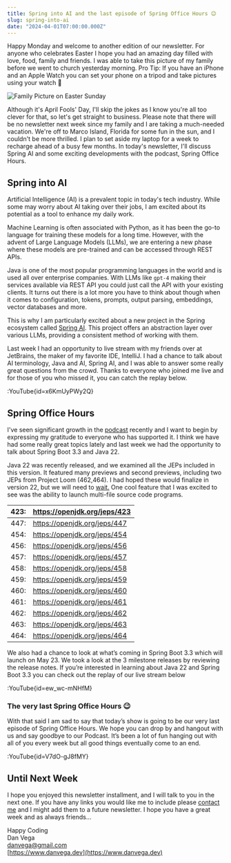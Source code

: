 ```yaml
---
title: Spring into AI and the last episode of Spring Office Hours 😉
slug: spring-into-ai
date: "2024-04-01T07:00:00.000Z"
---
```


Happy Monday and welcome to another edition of our newsletter. For anyone who celebrates Easter I hope you had an amazing day filled with love, food, family and friends. I was able to take this picture of my family before we went to church yesterday morning. Pro Tip: If you have an iPhone and an Apple Watch you can set your phone on a tripod and take pictures using your watch 🤯

![Family Picture on Easter Sunday](/images/newsletter/2024/04/01/easter-family.jpeg)

Although it's April Fools' Day, I'll skip the jokes as I know you're all too clever for that, so let's get straight to business. Please note that there will be no newsletter next week since my family and I are taking a much-needed vacation. We're off to Marco Island, Florida for some fun in the sun, and I couldn't be more thrilled. I plan to set aside my laptop for a week to recharge ahead of a busy few months. In today's newsletter, I'll discuss Spring AI and some exciting developments with the podcast, Spring Office Hours.

## Spring into AI

Artificial Intelligence (AI) is a prevalent topic in today's tech industry. While some may worry about AI taking over their jobs, I am excited about its potential as a tool to enhance my daily work.

Machine Learning is often associated with Python, as it has been the go-to language for training these models for a long time. However, with the advent of Large Language Models (LLMs), we are entering a new phase where these models are pre-trained and can be accessed through REST APIs.

Java is one of the most popular programming languages in the world and is used all over enterprise companies. With LLMs like `gpt-4` making their services available via REST API you could just call the API with your existing clients. It turns out there is a lot more you have to think about though when it comes to configuration, tokens, prompts, output parsing, embeddings, vector databases and more. 

This is why I am particularly excited about a new project in the Spring ecosystem called [Spring AI](https://spring.io/projects/spring-ai). This project offers an abstraction layer over various LLMs, providing a consistent method of working with them.

Last week I had an opportunity to live stream with my friends over at JetBrains, the maker of my favorite IDE, IntelliJ. I had a chance to talk about AI terminology, Java and AI, Spring AI, and I was able to answer some really great questions from the crowd. Thanks to everyone who joined me live and for those of you who missed it, you can catch the replay below. 

:YouTube{id=x6KmUyPWy2Q}

## Spring Office Hours

I've seen significant growth in the [podcast](https://www.springofficehours.io) recently and I want to begin by expressing my gratitude to everyone who has supported it. I think we have had some really great topics lately and last week we had the opportunity to talk about Spring Boot 3.3 and Java 22. 

Java 22 was recently released, and we examined all the JEPs included in this version. It featured many previews and second previews, including two JEPs from Project Loom (462,464). I had hoped these would finalize in version 22, but we will need to [wait.](http://wait.One) One cool feature that I was excited to see was the ability to launch multi-file source code programs. 

| 423: | https://openjdk.org/jeps/423 |
| --- | --- |
| 447: | https://openjdk.org/jeps/447 |
| 454: | https://openjdk.org/jeps/454 |
| 456: | https://openjdk.org/jeps/456 |
| 457: | https://openjdk.org/jeps/457 |
| 458: | https://openjdk.org/jeps/458 |
| 459: | https://openjdk.org/jeps/459 |
| 460: | https://openjdk.org/jeps/460 |
| 461: | https://openjdk.org/jeps/461 |
| 462: | https://openjdk.org/jeps/462 |
| 463: | https://openjdk.org/jeps/463 |
| 464: | https://openjdk.org/jeps/464 |

We also had a chance to look at what’s coming in Spring Boot 3.3 which will launch on May 23. We took a look at the 3 milestone releases by reviewing the release notes. If you’re interested in learning about Java 22 and Spring Boot 3.3 you can check out the replay of our live stream below 

:YouTube{id=ew_wc-mNHfM}

### The very last Spring Office Hours 😉

With that said I am sad to say that today’s show is going to be our very last episode of Spring Office Hours. We hope you can drop by and hangout with us and say goodbye to our Podcast. It’s been a lot of fun hanging out with all of you every week but all good things eventually come to an end. 

:YouTube{id=V7dO-gJ8fMY}

## Until Next Week

I hope you enjoyed this newsletter installment, and I will talk to you in the next one. If you have any links you would like me to include please [contact me](http://twitter.com/therealdanvega) and I might add them to a future newsletter. I hope you have a great week and as always friends...

Happy Coding  
Dan Vega  
danvega@gmail.com  
[https://www.danvega.dev](https://www.danvega.dev)